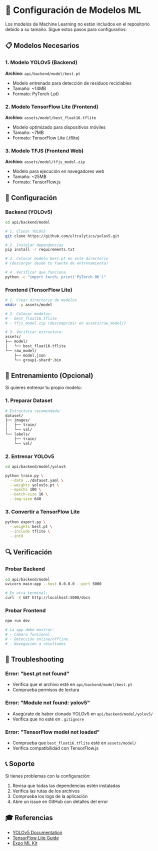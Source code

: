 # 🤖 Configuración de Modelos ML

Los modelos de Machine Learning no están incluidos en el repositorio debido a su tamaño. Sigue estos pasos para configurarlos:

## 📋 Modelos Necesarios

### 1. Modelo YOLOv5 (Backend)
**Archivo**: `api/backend/model/best.pt`
- Modelo entrenado para detección de residuos reciclables
- Tamaño: ~14MB
- Formato: PyTorch (.pt)

### 2. Modelo TensorFlow Lite (Frontend)
**Archivo**: `assets/model/best_float16.tflite`
- Modelo optimizado para dispositivos móviles
- Tamaño: ~7MB
- Formato: TensorFlow Lite (.tflite)

### 3. Modelo TFJS (Frontend Web)
**Archivo**: `assets/model/tfjs_model.zip`
- Modelo para ejecución en navegadores web
- Tamaño: ~25MB
- Formato: TensorFlow.js

## 🔧 Configuración

### Backend (YOLOv5)
```bash
cd api/backend/model

# 1. Clonar YOLOv5
git clone https://github.com/ultralytics/yolov5.git

# 2. Instalar dependencias
pip install -r requirements.txt

# 3. Colocar modelo best.pt en este directorio
# (descargar desde tu fuente de entrenamiento)

# 4. Verificar que funciona
python -c "import torch; print('PyTorch OK')"
```

### Frontend (TensorFlow Lite)
```bash
# 1. Crear directorio de modelos
mkdir -p assets/model

# 2. Colocar modelos:
# - best_float16.tflite
# - tfjs_model.zip (descomprimir en assets/raw_model/)

# 3. Verificar estructura:
assets/
├── model/
│   └── best_float16.tflite
└── raw_model/
    ├── model.json
    └── group1-shard*.bin
```

## 🎯 Entrenamiento (Opcional)

Si quieres entrenar tu propio modelo:

### 1. Preparar Dataset
```bash
# Estructura recomendada:
dataset/
├── images/
│   ├── train/
│   └── val/
└── labels/
    ├── train/
    └── val/
```

### 2. Entrenar YOLOv5
```bash
cd api/backend/model/yolov5

python train.py \
  --data ../dataset.yaml \
  --weights yolov5s.pt \
  --epochs 100 \
  --batch-size 16 \
  --img-size 640
```

### 3. Convertir a TensorFlow Lite
```bash
python export.py \
  --weights best.pt \
  --include tflite \
  --int8
```

## 🔍 Verificación

### Probar Backend
```bash
cd api/backend/model
uvicorn main:app --host 0.0.0.0 --port 5000

# En otra terminal:
curl -X GET http://localhost:5000/docs
```

### Probar Frontend
```bash
npm run dev

# La app debe mostrar:
# - Cámara funcional
# - Detección online/offline
# - Navegación a resultados
```

## 🚨 Troubleshooting

### Error: "best.pt not found"
- Verifica que el archivo esté en `api/backend/model/best.pt`
- Comprueba permisos de lectura

### Error: "Module not found: yolov5"
- Asegúrate de haber clonado YOLOv5 en `api/backend/model/yolov5/`
- Verifica que no esté en `.gitignore`

### Error: "TensorFlow model not loaded"
- Comprueba que `best_float16.tflite` esté en `assets/model/`
- Verifica compatibilidad con TensorFlow.js

## 📞 Soporte

Si tienes problemas con la configuración:
1. Revisa que todas las dependencias estén instaladas
2. Verifica las rutas de los archivos
3. Comprueba los logs de la aplicación
4. Abre un issue en GitHub con detalles del error

## 🎓 Referencias

- [YOLOv5 Documentation](https://github.com/ultralytics/yolov5)
- [TensorFlow Lite Guide](https://www.tensorflow.org/lite)
- [Expo ML Kit](https://docs.expo.dev/versions/latest/sdk/ml-kit/)
